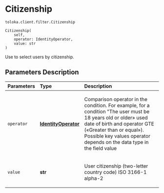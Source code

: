 # Citizenship
`toloka.client.filter.Citizenship`

```
Citizenship(
    self,
    operator: IdentityOperator,
    value: str
)
```

Use to select users by citizenship.

## Parameters Description

| Parameters | Type | Description |
| :----------| :----| :-----------|
`operator`|**[IdentityOperator](toloka.client.primitives.operators.IdentityOperator.md)**|<p>Comparison operator in the condition. For example, for a condition &quot;The user must be 18 years old or older» used date of birth and operator GTE («Greater than or equal»). Possible key values operator depends on the data type in the field value</p>
`value`|**str**|<p>User citizenship (two-letter country code) ISO 3166-1 alpha-2</p>

